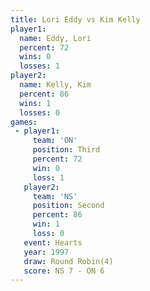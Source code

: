 ```yaml
---
title: Lori Eddy vs Kim Kelly
player1:          
  name: Eddy, Lori
  percent: 72     
  wins: 0         
  losses: 1       
player2:          
  name: Kelly, Kim
  percent: 86     
  wins: 1         
  losses: 0       
games:
 - player1:         
     team: 'ON'     
     position: Third
     percent: 72    
     win: 0         
     loss: 1        
   player2:          
     team: 'NS'      
     position: Second
     percent: 86     
     win: 1          
     loss: 0         
   event: Hearts       
   year: 1997          
   draw: Round Robin(4)
   score: NS 7 - ON 6  
---
```

